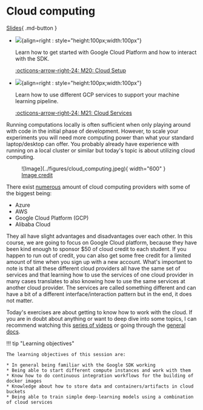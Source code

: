 # Cloud computing

[Slides](../slides/CloudIntro.pdf){ .md-button }

<div class="grid cards" markdown>

- ![](../figures/icons/gcp.png){align=right : style="height:100px;width:100px"}

    Learn how to get started with Google Cloud Platform and how to interact with the SDK.

    [:octicons-arrow-right-24: M20: Cloud Setup](cloud_setup.md)

- ![](../figures/icons/gcp.png){align=right : style="height:100px;width:100px"}

    Learn how to use different GCP services to support your machine learning pipeline.

    [:octicons-arrow-right-24: M21: Cloud Services](using_the_cloud.md)

</div>

Running computations locally is often sufficient when only playing around with code in the initial phase of development.
However, to scale your experiments you will need more computing power than what your standard laptop/desktop can offer.
You probably already have experience with running on a local cluster or similar but today's topic is about utilizing
cloud computing.

<!-- markdownlint-disable -->
<figure markdown>
![Image](../figures/cloud_computing.jpeg){ width="600" }
<figcaption>
<a href="https://towardsdatascience.com/how-to-start-a-data-science-project-using-google-cloud-platform-6618b7c6edd2"> Image credit </a>
</figcaption>
</figure>
<!-- markdownlint-restore -->

There exist [numerous](https://github.com/zszazi/Deep-learning-in-cloud) amount of cloud computing providers with some
of the biggest being:

- Azure
- AWS
- Google Cloud Platform (GCP)
- Alibaba Cloud

They all have slight advantages and disadvantages over each other. In this course, we are going to focus on Google
Cloud platform, because they have been kind enough to sponsor $50 of cloud credit to each student. If you happen to run
out of credit, you can also get some free credit for a limited amount of time when you sign up with a new account.
What's important to note is that all these different cloud providers all have the same set of services and that learning
how to use the services of one cloud provider in many cases translates to also knowing how to use the same services at
another cloud provider. The services are called something different and can have a bit of a different
interface/interaction pattern but in the end, it does not matter.

Today's exercises are about getting to know how to work with the cloud. If you are in doubt about anything or want to
deep dive into some topics, I can recommend watching this
[series of videos](https://www.youtube.com/watch?v=4D3X6Xl5c_Y&list=PLIivdWyY5sqKh1gDR0WpP9iIOY00IE0xL)
or going through the [general docs](https://cloud.google.com/docs).

!!! tip "Learning objectives"

    The learning objectives of this session are:

    * In general being familiar with the Google SDK working
    * Being able to start different compute instances and work with them
    * Know how to do continuous integration workflows for the building of docker images
    * Knowledge about how to store data and containers/artifacts in cloud buckets
    * Being able to train simple deep-learning models using a combination of cloud services
